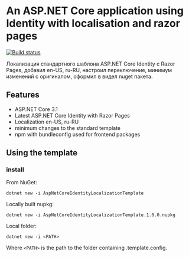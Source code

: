 # An ASP.NET Core application using Identity with localisation and razor pages

[![Build status](https://ci.appveyor.com/api/projects/status/1ocot03h7hs38siq?svg=true)](https://ci.appveyor.com/project/alekseyaz/aspnetcoreidentitylocalizationtemplate)

Локализация стандартного шаблона ASP.NET Core Identity с Razor Pages, добавил en-US, ru-RU, настроил переключение, минимум изменений с оригиналом, оформил в видел nuget пакета.

## Features

- ASP.NET Core 3.1
- Latest ASP.NET Core Identity with Razor Pages
- Localization en-US, ru-RU
- minimum changes to the standard template
- npm with bundleconfig used for frontend packages

## Using the template

### install

From NuGet:

```
dotnet new -i AspNetCoreIdentityLocalizationTemplate
```

Locally built nupkg:

```
dotnet new -i AspNetCoreIdentityLocalizationTemplate.1.0.0.nupkg
```

Local folder:

```
dotnet new -i <PATH>
```

Where `<PATH>` is the path to the folder containing .template.config.
